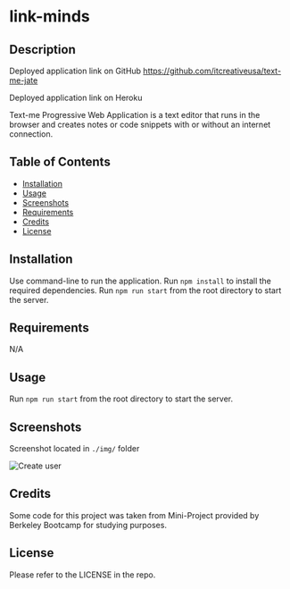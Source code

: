 # link-minds

## Description

Deployed application link on GitHub
https://github.com/itcreativeusa/text-me-jate

Deployed application link on Heroku

Text-me Progressive Web Application is a text editor that runs in the browser and creates notes or code snippets with or without an internet connection.

## Table of Contents

- [Installation](#installation)
- [Usage](#usage)
- [Screenshots](#screenshots)
- [Requirements](#requirements)
- [Credits](#credits)
- [License](#license)

## Installation

Use command-line to run the application.
Run `npm install` to install the required dependencies.
Run `npm run start` from the root directory to start the server.

## Requirements

N/A

## Usage

Run `npm run start` from the root directory to start the server.

## Screenshots

Screenshot located in `./img/` folder

![Create user](img/Screenshot-1.png)

## Credits

Some code for this project was taken from Mini-Project provided by Berkeley Bootcamp for studying purposes.

## License

Please refer to the LICENSE in the repo.
